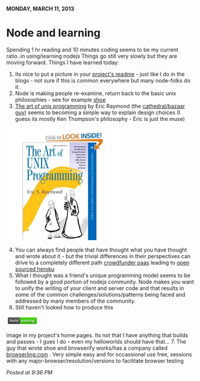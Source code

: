 **MONDAY, MARCH 11, 2013**

Node and learning
=================

Spending 1 hr reading and 10 minutes coding seems to be my current ratio..in using/learning nodejs
Things go still very slowly but they are moving forward.
Things I have learned today:

1. Its nice to put a picture in your [project's readme](https://github.com/substack/node-browserify) - just like I do in the blogs - not sure if this is common everywhere but many node-folks do it.
2. Node is making people re-examine, return back to the basic unix philosophies - see for example [shoe](https://github.com/substack/shoe)
3. [The art of unix programming](http://www.faqs.org/docs/artu/ch01s06.html#id2877537) by Eric Raymond (the [cathedral/bazaar guy](http://en.wikipedia.org/wiki/The_Cathedral_and_the_Bazaar)) seems to becoming a simple way to explain design choices (I guess its mostly Ken Thompson's philosophy - Eric is just the muse)

![Alt text](images/ArtofUnixPrograming.jpg)

4. You can always find people that have thought what you have thought and wrote about it - but the trivial differences in their perspectives can drive to  a completely different path [crowdfunder paas](http://tombh.co.uk/crowdfunded-paas/) leading to [open sourced heroku](https://github.com/openruko)
5. What I thought was a friend's unique programming model seems to be followed by a good portion of nodejs community. Node makes you want to unify the writing of your client and server code and that results in some of the common challenges/solutions/patterns being faced and addressed by many members of the community.
6. Still haven't looked how to produce this

![Alt text](images/build.png)

image in my project's home pages. Its not that I have anything that builds and passes - I gues I do - even my helloworlds should have that...
7. The guy that wrote shoe and browserify works/has a company called [browserling.com](https://browserling.com/) . Very simple easy and for occassional use free, sessions with any major-browser/resolution/versions to facilitate browser testing


_Posted at 9:36 PM_